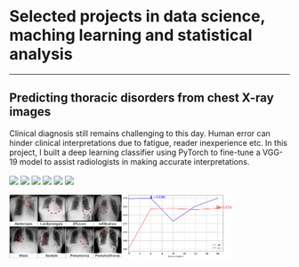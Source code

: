 # Selected projects in data science, maching learning and statistical analysis
---

## Predicting thoracic disorders from chest X-ray images
Clinical diagnosis still remains challenging to this day. Human error can hinder clinical interpretations due to fatigue, reader inexperience etc. In this project, I built a deep learning classifier using PyTorch to fine-tune a VGG-19 model to assist radiologists in making accurate interpretations.
<br><br>
[![](https://img.shields.io/badge/Python-white?logo=Python)](#) [![](https://img.shields.io/badge/Jupyter-white?logo=Jupyter)](#) [![](https://img.shields.io/badge/PyTorch-white?logo=pytorch)](#) [![](https://img.shields.io/badge/HPC-white?logo=HPC)](#) [![](https://img.shields.io/badge/Anaconda-white?logo=Anaconda)](#) [![](https://img.shields.io/badge/Bash-white?logo=Bash)](#)
<div style="display: flex;">
    <img src="/assets/img/Screenshot 2023-07-14 at 17.01.01.png?raw=true" alt="Image 1" style="width: 40%; height: auto;">
    <img src="/assets/img/Screenshot 2023-07-14 at 17.01.22.png?raw=true" alt="Image 2" style="width: 40%; height: auto;">
</div>
